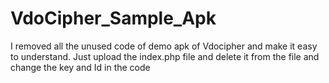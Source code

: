 # VdoCipher_Sample_Apk
I removed all the unused code of demo apk of Vdocipher and make it easy to understand.
Just upload the index.php file and delete it from the file and change the key and Id in the code
